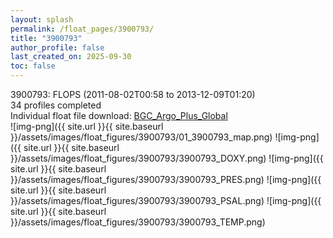 ```yaml
---
layout: splash
permalink: /float_pages/3900793/
title: "3900793"
author_profile: false
last_created_on: 2025-09-30
toc: false
---
```

 
3900793: FLOPS (2011-08-02T00:58 to 2013-12-09T01:20)\
34 profiles completed\
Individual float file download: [BGC_Argo_Plus_Global](https://ftp.soest.hawaii.edu/bgc_argo_plus/Individual_Floats/outliers_removed/3900793_Sprof_processed.nc)\
![img-png]({{ site.url }}{{ site.baseurl }}/assets/images/float_figures/3900793/01_3900793_map.png)
![img-png]({{ site.url }}{{ site.baseurl }}/assets/images/float_figures/3900793/3900793_DOXY.png)
![img-png]({{ site.url }}{{ site.baseurl }}/assets/images/float_figures/3900793/3900793_PRES.png)
![img-png]({{ site.url }}{{ site.baseurl }}/assets/images/float_figures/3900793/3900793_PSAL.png)
![img-png]({{ site.url }}{{ site.baseurl }}/assets/images/float_figures/3900793/3900793_TEMP.png)
